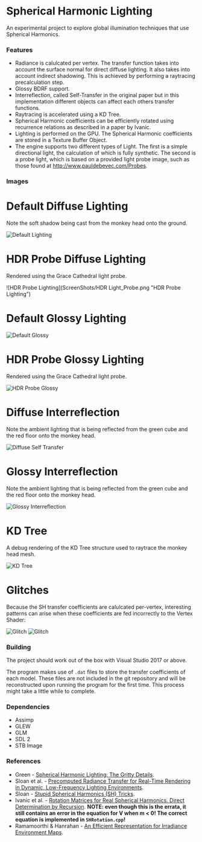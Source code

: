 # Spherical Harmonic Lighting

An experimental project to explore global illumination techniques that use Spherical Harmonics.

### Features
* Radiance is calulcated per vertex. The transfer function takes into account the surface normal for direct diffuse lighting. It also takes into account indirect shadowing. This is achieved by performing a raytracing precalculation step.
* Glossy BDRF support.
* Interreflection, called Self-Transfer in the original paper but in this implementation different objects can affect each others transfer functions.
* Raytracing is accelerated using a KD Tree.
* Spherical Harmonic coefficients can be efficiently rotated using recurrence relations as described in a paper by Ivanic.
* Lighting is performed on the GPU. The Spherical Harmonic coefficients are stored in a Texture Buffer Object.
* The engine supports two different types of Light. The first is a simple directional light, the calculation of which is fully synthetic. The second is a probe light, which is based on a provided light probe image, such as those found at <http://www.pauldebevec.com/Probes>.

### Images

# Default Diffuse Lighting
Note the soft shadow being cast from the monkey head onto the ground.

![Default Lighting](ScreenShots/Default_Light.png "Default Lighting")

# HDR Probe Diffuse Lighting
Rendered using the Grace Cathedral light probe.

![HDR Probe Lighting](ScreenShots/HDR Light_Probe.png "HDR Probe Lighting")

# Default Glossy Lighting

![Default Glossy](ScreenShots/Glossy_2.png "Default Glossy")

# HDR Probe Glossy Lighting
Rendered using the Grace Cathedral light probe.

![HDR Probe Glossy](ScreenShots/Glossy.png "HDR Probe Glossy")

# Diffuse Interreflection
Note the ambient lighting that is being reflected from the green cube and the red floor onto the monkey head.

![Diffuse Self Transfer](ScreenShots/Diffuse_Self_Transfer_2.png "Diffuse Self Transfer")

# Glossy Interreflection
Note the ambient lighting that is being reflected from the green cube and the red floor onto the monkey head.

![Glossy Interreflection](ScreenShots/Glossy_Interreflection.png "Glossy Interreflection")

# KD Tree
A debug rendering of the KD Tree structure used to raytrace the monkey head mesh.

![KD Tree](ScreenShots/KD_Tree.png "KD Tree")

# Glitches
Because the SH transfer coefficients are calulcated per-vertex, interesting patterns can arise when these coefficients are fed incorrectly to the Vertex Shader:

![Glitch](ScreenShots/SH_Lighting_Glitch.png "Glitch")
![Glitch](ScreenShots/SH_Lighting_Glitch_2.png "Glitch")

### Building
The project should work out of the box with Visual Studio 2017 or above.

The program makes use of `.dat` files to store the transfer coefficients of each model. These files are not included in the git repository and will be reconstructed upon running the program for the first time. This process might take a little while to complete.

### Dependencies
* Assimp
* GLEW
* GLM
* SDL 2
* STB Image

### References
* Green - [Spherical Harmonic Lighting: The Gritty Details](http://silviojemma.com/public/papers/lighting/spherical-harmonic-lighting.pdf).
* Sloan et al. - [Precomputed Radiance Transfer for Real-Time Rendering in Dynamic, Low-Frequency Lighting Environments](https://sites.fas.harvard.edu/~cs278/papers/prt.pdf).
* Sloan - [Stupid Spherical Harmonics (SH) Tricks](http://www.ppsloan.org/publications/StupidSH36.pdf).
* Ivanic et al. - [Rotation Matrices
for Real Spherical Harmonics. Direct Determination by Recursion](https://pubs.acs.org/doi/pdfplus/10.1021/jp9833350). **NOTE: even though this is the errata, it still contains an error in the equation for V when m < 0! The correct equation is implemented in `SHRotation.cpp`!**
* Ramamoorthi & Hanrahan - [An Efficient Representation for Irradiance Environment Maps](https://cseweb.ucsd.edu/~ravir/papers/envmap/envmap.pdf).
